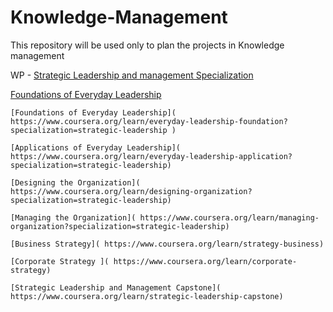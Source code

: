 # Knowledge-Management
This repository will be used only to plan the projects in Knowledge management 

WP - [Strategic Leadership and management Specialization](https://www.coursera.org/specializations/strategic-leadership)

[Foundations of Everyday Leadership](https://www.coursera.org/specializations/strategic-leadership)

    [Foundations of Everyday Leadership]( https://www.coursera.org/learn/everyday-leadership-foundation?specialization=strategic-leadership )
    
    [Applications of Everyday Leadership]( https://www.coursera.org/learn/everyday-leadership-application?specialization=strategic-leadership)
    
    [Designing the Organization]( https://www.coursera.org/learn/designing-organization?specialization=strategic-leadership)
    
    [Managing the Organization]( https://www.coursera.org/learn/managing-organization?specialization=strategic-leadership)
    
    [Business Strategy]( https://www.coursera.org/learn/strategy-business)
    
    [Corporate Strategy ]( https://www.coursera.org/learn/corporate-strategy)
    
    [Strategic Leadership and Management Capstone]( https://www.coursera.org/learn/strategic-leadership-capstone)
    
  

